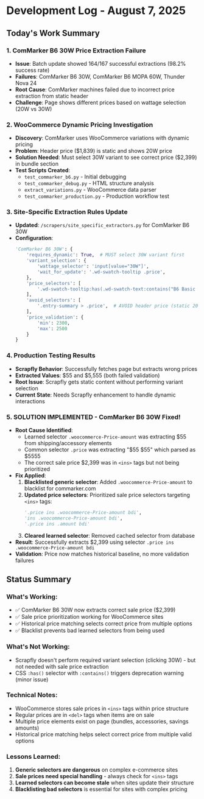 # Development Log - August 7, 2025

## Today's Work Summary

### 1. ComMarker B6 30W Price Extraction Failure
- **Issue**: Batch update showed 164/167 successful extractions (98.2% success rate)
- **Failures**: ComMarker B6 30W, ComMarker B6 MOPA 60W, Thunder Nova 24
- **Root Cause**: ComMarker machines failed due to incorrect price extraction from static header
- **Challenge**: Page shows different prices based on wattage selection (20W vs 30W)

### 2. WooCommerce Dynamic Pricing Investigation
- **Discovery**: ComMarker uses WooCommerce variations with dynamic pricing
- **Problem**: Header price ($1,839) is static and shows 20W price
- **Solution Needed**: Must select 30W variant to see correct price ($2,399) in bundle section
- **Test Scripts Created**: 
  - `test_commarker_b6.py` - Initial debugging
  - `test_commarker_debug.py` - HTML structure analysis
  - `extract_variations.py` - WooCommerce data parser
  - `test_commarker_production.py` - Production workflow test

### 3. Site-Specific Extraction Rules Update
- **Updated**: `/scrapers/site_specific_extractors.py` for ComMarker B6 30W
- **Configuration**:
  ```python
  'ComMarker B6 30W': {
      'requires_dynamic': True,  # MUST select 30W variant first
      'variant_selection': {
          'wattage_selector': 'input[value="30W"]',
          'wait_for_update': '.wd-swatch-tooltip .price',
      },
      'price_selectors': [
          '.wd-swatch-tooltip:has(.wd-swatch-text:contains("B6 Basic Bundle")) .price ins bdi',
      ],
      'avoid_selectors': [
          '.entry-summary > .price',  # AVOID header price (static 20W price)
      ],
      'price_validation': {
          'min': 2300,
          'max': 2500
      }
  }
  ```

### 4. Production Testing Results
- **Scrapfly Behavior**: Successfully fetches page but extracts wrong prices
- **Extracted Values**: $55 and $5,555 (both failed validation)
- **Root Issue**: Scrapfly gets static content without performing variant selection
- **Current State**: Needs Scrapfly enhancement to handle dynamic interactions

### 5. SOLUTION IMPLEMENTED - ComMarker B6 30W Fixed!
- **Root Cause Identified**: 
  - Learned selector `.woocommerce-Price-amount` was extracting $55 from shipping/accessory elements
  - Common selector `.price` was extracting "$55 $55" which parsed as $5555
  - The correct sale price $2,399 was in `<ins>` tags but not being prioritized
- **Fix Applied**:
  1. **Blacklisted generic selector**: Added `.woocommerce-Price-amount` to blacklist for commarker.com
  2. **Updated price selectors**: Prioritized sale price selectors targeting `<ins>` tags:
     ```python
     '.price ins .woocommerce-Price-amount bdi',
     'ins .woocommerce-Price-amount bdi', 
     '.price ins .amount bdi'
     ```
  3. **Cleared learned selector**: Removed cached selector from database
- **Result**: Successfully extracts $2,399 using selector `.price ins .woocommerce-Price-amount bdi`
- **Validation**: Price now matches historical baseline, no more validation failures

## Status Summary

### What's Working:
- ✅ ComMarker B6 30W now extracts correct sale price ($2,399)
- ✅ Sale price prioritization working for WooCommerce sites
- ✅ Historical price matching selects correct price from multiple options
- ✅ Blacklist prevents bad learned selectors from being used

### What's Not Working:
- Scrapfly doesn't perform required variant selection (clicking 30W) - but not needed with sale price extraction
- CSS `:has()` selector with `:contains()` triggers deprecation warning (minor issue)

### Technical Notes:
- WooCommerce stores sale prices in `<ins>` tags within price structure
- Regular prices are in `<del>` tags when items are on sale
- Multiple price elements exist on page (bundles, accessories, savings amounts)
- Historical price matching helps select correct price from multiple valid options

### Lessons Learned:
1. **Generic selectors are dangerous** on complex e-commerce sites
2. **Sale prices need special handling** - always check for `<ins>` tags
3. **Learned selectors can become stale** when sites update their structure
4. **Blacklisting bad selectors** is essential for sites with complex pricing